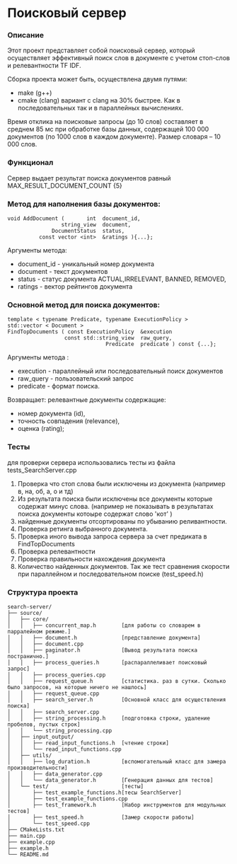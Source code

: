 # Поисковый сервер # 


### Описание ###
Этот проект представляет собой поисковый сервер, 
который осуществляет эффективный поиск слов в документе с учетом стоп-слов и релевантности TF IDF. 

Сборка проекта может быть, осуществлена двумя путями:
- make (g++) 
- cmake (clang) вариант c clang на 30% быстрее. Как в последовательных так и в параллейных вычислениях.

Время отклика на поисковые запросы (до 10 слов) составляет в среднем 85 мс при обработке базы данных, содержащей 100 000 документов (по 1000 слов в каждом документе). Размер словаря – 10 000 слов.

### Функционал ###
Сервер выдает результат поиска документов равный MAX_RESULT_DOCUMENT_COUNT {5}

### Mетод для наполнения базы документов:

    void AddDocument (       int  document_id, 
                     string_view  document, 
                  DocumentStatus  status, 
              const vector <int>  &ratings ){...};
Аргументы метода:
- document_id - уникальный номер документа
- document    - текст документов
- status      - статус документа ACTUAL,IRRELEVANT, BANNED, REMOVED, 
- ratings     - вектор рейтингов документа 

### Основной метод для поиска документов:

    template < typename Predicate, typename ExecutionPolicy >
    std::vector < Document >
    FindTopDocuments ( const ExecutionPolicy  &execution 
                      const std::string_view  raw_query, 
                                   Predicate  predicate ) const {...};
                
Аргументы метода :
- execution - параллейный или последовательный поиск документов
- raw_query - пользовательский запрос
- predicate - формат поиска. 

Возвращает: релевантные документы содержащие: 
- номер документа (id), 
- точность совпадения (relevance), 
- оценка (rating);


### Тесты ###
для проверки сервера использовались тесты из файла tests_SearchServer.cpp
1) Проверка что стоп слова были исключены из документа (например в, на, об, а, о и тд)
2) Из результата поиска были исключены все документы которые содержат минус слова. 
    (например не показывать в результатах поиска документы котоыре содержат слово 'кот' ) 
3) найденные документы отсортированы по убыванию реливантности.
4) Проверка ретинга выбранного документа. 
5) Проверка иного вывода запроса сервера за счет предиката в FindTopDocuments
6) Проверка релевантности
7) Проверка правильности нахождения документа
8) Количество найденных документов. 
Так же тест сравнения скорости при параллейном и последовательном поиске (test_speed.h)


### Структура проекта ###
```
search-server/
├── source/
│   ├── core/
│   │   ├── concurrent_map.h        [для работы со словарем в парралейном режиме.]
│   │   ├── document.h              [представление документа]
│   │   ├── document.cpp
│   │   ├── paginator.h             [Вывод результата поиска постранично.]
│   │   ├── process_queries.h       [распараллеливает поисковый запрос]
│   │   ├── process_queries.cpp
│   │   ├── request_queue.h         [статистика. раз в сутки. Сколько было запросов, на которые ничего не нашлось]
│   │   ├── request_queue.cpp
│   │   ├── search_server.h         [Основной класс для осуществления поиска]
│   │   ├── search_server.cpp
│   │   ├── string_processing.h     [подготовка строки, удаление пробелов, пустых строк]
│   │   └── string_processing.cpp
│   ├── input_output/
│   │   ├── read_input_functions.h  [чтение строки]
│   │   └── read_input_functions.cpp
│   ├── utils/
│   │   ├── log_duration.h          [вспомогательный класс для замера производительности]
│   │   ├── data_generator.cpp
│   │   └── data_generator.h        [Генерация данных для тестов]
│   └── test/                       [тесты]
│       ├── test_example_functions.h[тесы SearchServer]
│       ├── test_example_functions.cpp
│       ├── test_framework.h        [Набор инструментов для модульных тестов]
│       ├── test_speed.h            [Замер скорости работы]
│       └── test_speed.cpp
├── CMakeLists.txt
├── main.cpp
├── example.cpp
├── example.h
└── README.md
```
